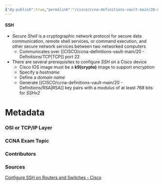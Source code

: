 ```yaml
---
{"dg-publish":true,"permalink":"/cisco/ccna-definitions-vault-main/20-definitions/ssh/","tags":["defs_ccna"]}
---
```


#### SSH
- *Secure Shell* is a cryptographic network protocol for secure data communication, remote shell services, or command execution, and other secure network services between two networked computers
	- Communicates over [[CISCO/ccna-definitions-vault-main/20 - Definitions/TCP\|TCP]] port 22
- There are several prerequisites to configure *SSH* on a Cisco device
	- Cisco IOS image must be a **k9(crypto)** image to support encryption
	- Specify a *hostname*
	- Define a *domain name*
	- Generate [[CISCO/ccna-definitions-vault-main/20 - Definitions/RSA\|RSA]] key pairs with a *modulus* of at least *768* bits for *SSHv2*

# Metadata
### OSI or TCP/IP Layer

### CCNA Exam Topic

### Contributors

### Sources
[Configure SSH on Routers and Switches - Cisco](https://www.cisco.com/c/en/us/support/docs/security-vpn/secure-shell-ssh/4145-ssh.html)